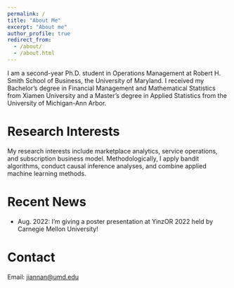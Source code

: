 ```yaml
---
permalink: /
title: "About Me"
excerpt: "About me"
author_profile: true
redirect_from: 
  - /about/
  - /about.html
---
```


I am a second-year Ph.D. student in Operations Management at Robert H. Smith School of Business, the University of Maryland. I received my Bachelor’s degree in Financial Management and Mathematical Statistics from Xiamen University and a Master’s degree in Applied Statistics from the University of Michigan-Ann Arbor.

Research Interests
======
My research interests include marketplace analytics, service operations, and subscription business model. Methodologically, I apply bandit algorithms, conduct causal inference analyses, and combine applied machine learning methods.

Recent News
======
* Aug. 2022: I’m giving a poster presentation at YinzOR 2022 held by Carnegie Mellon University!

Contact
======
Email: [jiannan@umd.edu](mailto:jiannan@umd.edu)
